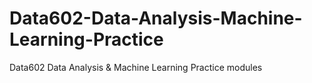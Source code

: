 # Data602-Data-Analysis-Machine-Learning-Practice
Data602 Data Analysis &amp; Machine Learning Practice modules
